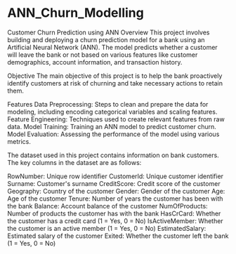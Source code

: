 # ANN_Churn_Modelling
Customer Churn Prediction using ANN
Overview
This project involves building and deploying a churn prediction model for a bank using an Artificial Neural Network (ANN). The model predicts whether a customer will leave the bank or not based on various features like customer demographics, account information, and transaction history.

Objective
The main objective of this project is to help the bank proactively identify customers at risk of churning and take necessary actions to retain them.

Features
Data Preprocessing: Steps to clean and prepare the data for modeling, including encoding categorical variables and scaling features.
Feature Engineering: Techniques used to create relevant features from raw data.
Model Training: Training an ANN model to predict customer churn.
Model Evaluation: Assessing the performance of the model using various metrics.

The dataset used in this project contains information on bank customers. The key columns in the dataset are as follows:

RowNumber: Unique row identifier
CustomerId: Unique customer identifier
Surname: Customer's surname
CreditScore: Credit score of the customer
Geography: Country of the customer
Gender: Gender of the customer
Age: Age of the customer
Tenure: Number of years the customer has been with the bank
Balance: Account balance of the customer
NumOfProducts: Number of products the customer has with the bank
HasCrCard: Whether the customer has a credit card (1 = Yes, 0 = No)
IsActiveMember: Whether the customer is an active member (1 = Yes, 0 = No)
EstimatedSalary: Estimated salary of the customer
Exited: Whether the customer left the bank (1 = Yes, 0 = No)
